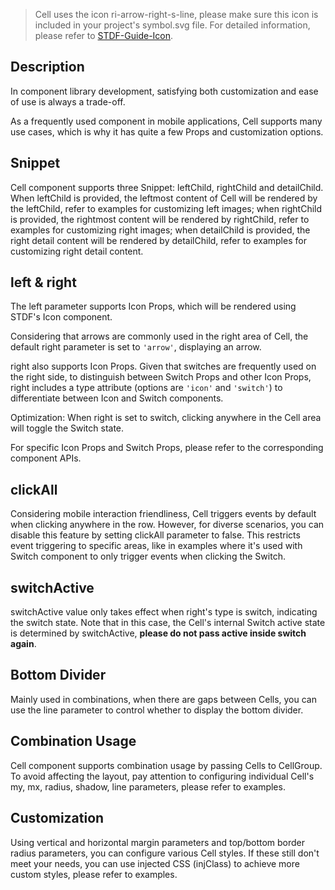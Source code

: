 > Cell uses the icon ri-arrow-right-s-line, please make sure this icon is included in your project's symbol.svg file. For detailed information, please refer to [STDF-Guide-Icon](https://stdf.design/guide/icon).

## Description

In component library development, satisfying both customization and ease of use is always a trade-off.

As a frequently used component in mobile applications, Cell supports many use cases, which is why it has quite a few Props and customization options.

## Snippet

Cell component supports three Snippet: leftChild, rightChild and detailChild. When leftChild is provided, the leftmost content of Cell will be rendered by the leftChild, refer to examples for customizing left images; when rightChild is provided, the rightmost content will be rendered by rightChild, refer to examples for customizing right images; when detailChild is provided, the right detail content will be rendered by detailChild, refer to examples for customizing right detail content.

## left & right

The left parameter supports Icon Props, which will be rendered using STDF's Icon component.

Considering that arrows are commonly used in the right area of Cell, the default right parameter is set to `'arrow'`, displaying an arrow.

right also supports Icon Props. Given that switches are frequently used on the right side, to distinguish between Switch Props and other Icon Props, right includes a type attribute (options are `'icon'` and `'switch'`) to differentiate between Icon and Switch components.

Optimization: When right is set to switch, clicking anywhere in the Cell area will toggle the Switch state.

For specific Icon Props and Switch Props, please refer to the corresponding component APIs.

## clickAll

Considering mobile interaction friendliness, Cell triggers events by default when clicking anywhere in the row. However, for diverse scenarios, you can disable this feature by setting clickAll parameter to false. This restricts event triggering to specific areas, like in examples where it's used with Switch component to only trigger events when clicking the Switch.

## switchActive

switchActive value only takes effect when right's type is switch, indicating the switch state. Note that in this case, the Cell's internal Switch active state is determined by switchActive, **please do not pass active inside switch again**.

## Bottom Divider

Mainly used in combinations, when there are gaps between Cells, you can use the line parameter to control whether to display the bottom divider.

## Combination Usage

Cell component supports combination usage by passing Cells to CellGroup. To avoid affecting the layout, pay attention to configuring individual Cell's my, mx, radius, shadow, line parameters, please refer to examples.

## Customization

Using vertical and horizontal margin parameters and top/bottom border radius parameters, you can configure various Cell styles. If these still don't meet your needs, you can use injected CSS (injClass) to achieve more custom styles, please refer to examples.
